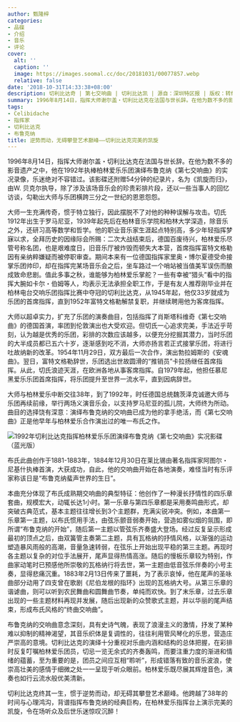 ```yaml
---
author: 甄隆梓
categories:
- 品碟
- 介绍
- 音乐
- 评论
cover:
  alt: ''
  caption: ''
  image: https://images.soomal.cc/doc/20181031/00077857.webp
  relative: false
date: '2018-10-31T14:33:38+08:00'
description: 切利比达奇 | 第七交响曲 | 切利比达凯 | 源自：深圳特区报 | 版权：转载 |  平均/总评分：10.00/30
summary: 1996年8月14日，指挥大师谢尔盖・切利比达克在法国与世长辞。在他为数不多的影音遗产之中，他在1992年执棒柏林爱乐乐团演绎布鲁克纳《第七交响曲》的实况录像，乐迷绝对不容错过。该影碟还附赠54分钟的纪录片，名为《凯旋而归》……
tags:
- Celibidache
- 指挥家
- 切利比达克
- 布鲁克纳
title: 逆势而动，无碍攀登艺术巅峰――切利比达克完美的凯旋
---
```


1996年8月14日，指挥大师谢尔盖・切利比达克在法国与世长辞。在他为数不多的影音遗产之中，他在1992年执棒柏林爱乐乐团演绎布鲁克纳《第七交响曲》的实况录像，乐迷绝对不容错过。该影碟还附赠54分钟的纪录片，名为《凯旋而归》，由W. 贝克尔执导，除了涉及该场音乐会的珍贵彩排片段，还以一些当事人的回忆访谈，勾勒出大师与乐团横跨三分之一世纪的恩恩怨怨。

大师一生充满传奇，惯于特立独行，因此摆脱不了对他的种种误解与攻击。切氏1912年出生于罗马尼亚，1939年起先后在柏林音乐学院和柏林大学深造，除音乐之外，还研习高等数学和哲学。他的职业音乐家生涯起点特别高，多少年轻指挥梦寐以求，全拜历史的因缘际会所赐：二次大战结束后，德国百废待兴，柏林爱乐尽管号称名团，也是艰难度日，旧音乐厅被炸毁而顿失大本营，首席指挥富特文格勒因有亲纳粹嫌疑而被停职审查。期间本来有一位德国指挥家里奥・博尔夏德受命接掌乐团帅印，却在指挥完某场音乐会之后，坐车路过一个哨站被当值美军误伤而酿成致命悲剧。值此多事之秋，谁能够为柏林爱乐掌舵？一些有幸被“猎头”看中的指挥大腕如卡尔・伯姆等人，均表示无法承担全职工作，于是有友人推荐刚毕业并在柏林电台交响乐团指挥比赛中夺冠的切利比达克，从1945年起，他仅33岁就成为乐团的首席指挥，直到1952年富特文格勒解禁复职，并继续聘用他为客席指挥。

大师以超卓实力，扩充了乐团的演奏曲目，包括指挥了肖斯塔科维奇《第七交响曲》的德国首演，率团到伦敦演出也大受欢迎。但切氏一心追求完美，手法近乎苛刻，认为越是优秀的乐团，彩排的次数应该越多，以便充分挖掘其潜力，当时乐团的大半成员都已五六十岁，逐渐感到吃不消，大师亦扬言若正式接掌乐团，将进行吐故纳新的改革。1954年11月29日，双方最后一次合作，演出勃拉姆斯的《安魂曲》。翌日，富特文格勒辞世，乐团选出世故圆滑的“推销员”卡拉扬继任首席指挥。从此，切氏浪迹天涯，在欧洲各地从事客席指挥。自1979年起，他担任慕尼黑爱乐乐团首席指挥，将乐团提升至世界一流水平，直到因病辞世。

大师与柏林爱乐中断交往38年，到了1992年，时任德国总统魏茨泽克诚邀大师与乐团再续前缘，举行两场义演音乐会，以支持罗马尼亚的孤儿院，大师终为所动。曲目的选择饶有深意：演绎布鲁克纳的交响曲已成为他的拿手绝活，而《第七交响曲》正是他早年与柏林爱乐合作演出过的唯一布氏之作。

![1992年切利比达克指挥柏林爱乐乐团演绎布鲁克纳《第七交响曲》实况影碟（蓝光版）](https://images.soomal.cc/doc/20181031/00077856.webp)





布氏此曲创作于1881-1883年，1884年12月30日在莱比锡由著名指挥家阿图尔・尼基什执棒首演，大获成功，自此，他的交响曲开始在各地演奏，难怪当时有乐评家称该日是“布鲁克纳蜚声世界的生日”。

本曲充分体现了布氏成熟期交响曲的典型特征：他创作了一种漫长抒情性的四乐章套曲，规模宏大，动辄长达1小时。第一乐章与第四乐章都是采用奏鸣曲形式，却突破古典范式，基本主题往往增长到3个主题群，充满尖锐冲突。例如，本曲第一乐章第一主题，以布氏惯用手法，由弦乐颤音弱奏开始，营造如雾似烟的氛围，即所谓“布鲁克纳的开始”，随后第一主题以管弦乐齐奏盛大登场。经过反复呈示形成最初的顶点之后，由双簧管主奏第二主题，具有瓦格纳的抒情风格，以渐强的运动塑造暴风雨般的高潮，音量急速转弱，在弦乐上开始出现平稳的第三主题。再现时各主题以复杂的对位手法展开，尾声显得热情高涨。随后的慢板乐章较为特别，作曲家动笔时已预感他所崇敬的瓦格纳行将去世，第一主题由低音弦乐伴奏的小号主奏，显得悲痛沉重。1883年2月13日传来了噩耗，为了表示哀悼，他在尾声的圣咏曲部分动用了四支曾在歌剧《尼伯龙根的指环》出现的瓦格纳大号。从第三乐章的谐谑曲，则可以听到农民舞曲和圆舞曲节奏，单纯而欢快。到了末乐章，过去乐章出现的一些主题材料再现并发展，随后出现新的众赞歌式主题，并以华丽的尾声结束，形成布氏风格的“终曲交响曲”。

布鲁克纳的交响曲意念深刻，具有史诗气魄，表现了浪漫主义的激情，抒发了某种难以抑制的精神渴望，其音乐织体是复调性的，往往利用管风琴化的乐思，营造庄严崇高的意境。切利比达克的演绎十分重视对乐曲内涵和结构的总体把握，在彩排时反复叮嘱柏林爱乐团员，切忌一览无余式的齐奏轰鸣，而要注重力度的渐进和情绪的蕴蓄，至为重要的是，团员之间应互相“聆听”，形成错落有致的音乐波浪，使崇高壮美的感情于细微之处一一呈现于听众眼前。柏林爱乐既尽展其辉煌音色，演奏也如行云流水般优美清新。

切利比达克终其一生，惯于逆势而动，却无碍其攀登艺术巅峰。他跨越了38年的时间与心理鸿沟，背谱指挥布鲁克纳的经典巨构，在柏林爱乐指挥台上演示完美的凯旋，令在场听众及后世乐迷惊叹沉醉！